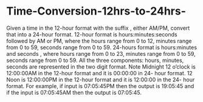 # Time-Conversion-12hrs-to-24hrs-
Given a time in the 12-hour format with the suffix , either AM/PM, convert that  into a 24-hour format. 12-hour format is hours:minutes:seconds followed by AM or PM, where the hours range from 0 to 12, minutes range from 0 to 59, seconds range from 0 to 59.  24-hours format is hours:minutes and seconds , where hours range from 0 to 23, minutes range from 0 to 59, seconds range from 0 to 59. All the three components: hours, minutes, seconds are represented in the two digit format.  Note Midnight 12 o’clock is 12:00:00AM in the 12-hour format and it is 00:00:00 in 24- hour format. 12 Noon is 12:00:00PM in the 12-hour format and it is 12:00:00 in the 24- hour format.  For example, if input is 07:05:45PM then the output is 19:05:45 and if the input is 07:05:45AM then the output is 07:05:45.

